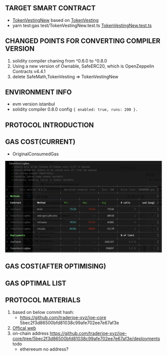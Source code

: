 ## TARGET SMART CONTRACT
*  [TokenVestingNew](contracts/TokenVestingNew.sol) based on [TokenVesting](contracts/TokenVesting.sol)
*  yarn test:gas test/TokenVestingNew.test.ts  [TokenVestingNew.test.ts](test/TokenVestingNew.test.ts)
## CHANGED POINTS FOR CONVERTING COMPILER VERSION 
1. solidity compiler chaning from ^0.6.0 to ^0.8.0
2. Using a new version of Ownable, SafeERC20, which is OpenZeppelin Contracts v4.4.1
3. delete SafeMath,TokenVesting => TokenVestingNew

## ENVIRONMENT INFO
* evm version istanbul
* solidity compiler 0.8.0 config `{ enabled: true, runs: 200 }.`


## PROTOCOL INTRODUCTION

## GAS COST(CURRENT)
* OriginalConsumedGas
<img src="OriginalConsumedGas.png" alt="external_result" width="1000"/>


## GAS COST(AFTER OPTIMISING)




## GAS OPTIMAL LIST











## PROTOCOL MATERIALS
1. based on below commit hash: 
    * https://github.com/traderjoe-xyz/joe-core 5bec2f3d86500bfd81038c99afe702ee7e67af3e
2. [Offical web](https://traderjoexyz.com/)
3. on-chain address   https://github.com/traderjoe-xyz/joe-core/tree/5bec2f3d86500bfd81038c99afe702ee7e67af3e/deployments todo
    * ethereeum no address?

